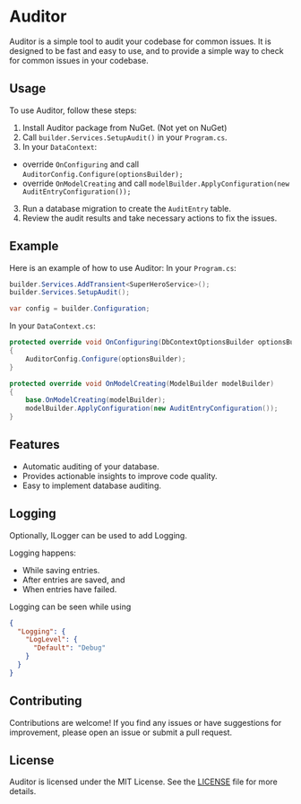 # Auditor

Auditor is a simple tool to audit your codebase for common issues. It is designed to be fast and easy to use, and to provide a simple way to check for common issues in your codebase.

## Usage

To use Auditor, follow these steps:

1. Install Auditor package from NuGet. (Not yet on NuGet)
2. Call `builder.Services.SetupAudit()` in your `Program.cs`.
3. In your `DataContext`:
  - override `OnConfiguring` and call `AuditorConfig.Configure(optionsBuilder);`
  - override `OnModelCreating` and call `modelBuilder.ApplyConfiguration(new AuditEntryConfiguration());`
3. Run a database migration to create the `AuditEntry` table.
4. Review the audit results and take necessary actions to fix the issues.

## Example

Here is an example of how to use Auditor:
In your `Program.cs`:

```csharp
builder.Services.AddTransient<SuperHeroService>();
builder.Services.SetupAudit();

var config = builder.Configuration;
```

In your `DataContext.cs`:

```csharp
protected override void OnConfiguring(DbContextOptionsBuilder optionsBuilder)
{
    AuditorConfig.Configure(optionsBuilder);
}

protected override void OnModelCreating(ModelBuilder modelBuilder)
{
    base.OnModelCreating(modelBuilder);
    modelBuilder.ApplyConfiguration(new AuditEntryConfiguration());
}
```

## Features

- Automatic auditing of your database.
- Provides actionable insights to improve code quality.
- Easy to implement database auditing.

## Logging

Optionally, ILogger can be used to add Logging.

Logging happens:
- While saving entries.
- After entries are saved, and
- When entries have failed.

Logging can be seen while using

```json
{
  "Logging": {
    "LogLevel": {
      "Default": "Debug"
    }
  }
}
```

## Contributing

Contributions are welcome! If you find any issues or have suggestions for improvement, please open an issue or submit a pull request.

## License

Auditor is licensed under the MIT License. See the [LICENSE](https://github.com/your-username/auditor/blob/main/LICENSE) file for more details.
